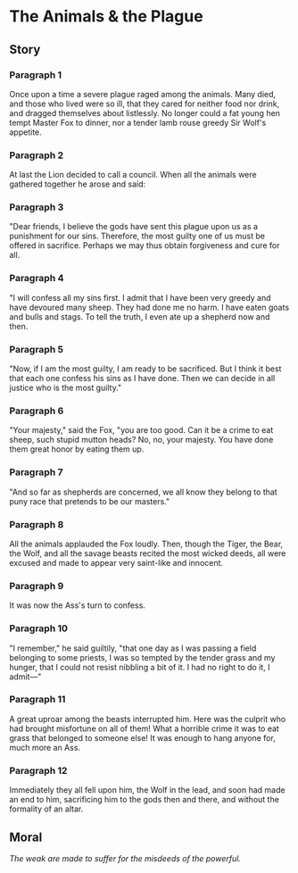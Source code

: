 
# The Animals & the Plague

## Story


### Paragraph 1

Once upon a time a severe plague raged among the animals. Many died, and those who lived were so ill, that they cared for neither food nor drink, and dragged themselves about listlessly. No longer could a fat young hen tempt Master Fox to dinner, nor a tender lamb rouse greedy Sir Wolf's appetite.



### Paragraph 2

At last the Lion decided to call a council. When all the animals were gathered together he arose and said:



### Paragraph 3

"Dear friends, I believe the gods have sent this plague upon us as a punishment for our sins. Therefore, the most guilty one of us must be offered in sacrifice. Perhaps we may thus obtain forgiveness and cure for all.



### Paragraph 4

"I will confess all my sins first. I admit that I have been very greedy and have devoured many sheep. They had done me no harm. I have eaten goats and bulls and stags. To tell the truth, I even ate up a shepherd now and then.



### Paragraph 5

"Now, if I am the most guilty, I am ready to be sacrificed. But I think it best that each one confess his sins as I have done. Then we can decide in all justice who is the most guilty."



### Paragraph 6

"Your majesty," said the Fox, "you are too good. Can it be a crime to eat sheep, such stupid mutton heads? No, no, your majesty. You have done them great honor by eating them up.



### Paragraph 7

"And so far as shepherds are concerned, we all know they belong to that puny race that pretends to be our masters."



### Paragraph 8

All the animals applauded the Fox loudly. Then, though the Tiger, the Bear, the Wolf, and all the savage beasts recited the most wicked deeds, all were excused and made to appear very saint-like and innocent.



### Paragraph 9

It was now the Ass's turn to confess.



### Paragraph 10

"I remember," he said guiltily, "that one day as I was passing a field belonging to some priests, I was so tempted by the tender grass and my hunger, that I could not resist nibbling a bit of it. I had no right to do it, I admit—"



### Paragraph 11

A great uproar among the beasts interrupted him. Here was the culprit who had brought misfortune on all of them! What a horrible crime it was to eat grass that belonged to someone else! It was enough to hang anyone for, much more an Ass.



### Paragraph 12

Immediately they all fell upon him, the Wolf in the lead, and soon had made an end to him, sacrificing him to the gods then and there, and without the formality of an altar.



## Moral

_The weak are made to suffer for the misdeeds of the powerful._


